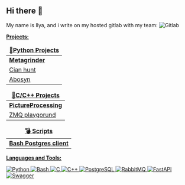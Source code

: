 ## Hi there 👋

My name is Ilya, and i write on my hosted gitlab with my team:
![Gitlab](https://img.shields.io/badge/GitLab-330F63?style=for-the-badge&logo=gitlab&logoColor=white)<a href="https://gitlab.uzniki.online/root">

<b>Projects:</b>

<table>
  <thead align="center">
    <tr border: none;>
      <td><b>🐍Python Projects</b></td>
    </tr>
  </thead>
  <tbody>
    <tr>
      <td><a href="https://gitlab.uzniki.online/root/metagrinder/"><b>Metagrinder</b></a></td>
    </tr>
    <tr>
      <td><a href="https://github.com/cojode/cian_hunt">Cian hunt</td>
    </tr>
    <tr>
      <td><a href="https://github.com/cojode/abosyn">Abosyn</td>
    </tr>
  </tbody>
</table>

<table>
  <thead align="center">
    <tr border: none;>
      <td><b>🌙C/C++ Projects</b></td>
    </tr>
  </thead>
    <tr>
     <td><a href="https://github.com/dgt4l/PictureProcessing"><b>PictureProcessing</b></a></td>
    </tr>
    <tr>
      <td><a href="https://github.com/cojode/zmq_playground">ZMQ playgorund</td>
    </tr>
</table>

<table>
  <thead align="center">
    <tr border: none;>
      <td><b>💣 Scripts</b></td>
    </tr>
  </thead>
    <tr>
     <td><a href="https://github.com/cojode/bash_postgres_client"><b>Bash Postgres client</b></a></td>
    </tr>
</table>


<b>Languages and Tools:</b>

![Python](https://img.shields.io/badge/Python-14354C?style=for-the-badge&logo=python&logoColor=white)
![Bash](https://img.shields.io/badge/Shell_Script-121011?style=for-the-badge&logo=gnu-bash&logoColor=white)
![C](https://img.shields.io/badge/C-00599C?style=for-the-badge&logo=c&logoColor=white)
![C++](https://img.shields.io/badge/C%2B%2B-00599C?style=for-the-badge&logo=c%2B%2B&logoColor=white)
![PostgreSQL](https://img.shields.io/badge/PostgreSQL-316192?style=for-the-badge&logo=postgresql&logoColor=white)
![RabbitMQ](https://img.shields.io/badge/rabbitmq-%23FF6600.svg?&style=for-the-badge&logo=rabbitmq&logoColor=white)
![FastAPI](https://img.shields.io/badge/FastAPI-005571?style=for-the-badge&logo=fastapi)
![Swagger](https://img.shields.io/badge/-Swagger-%23Clojure?style=for-the-badge&logo=swagger&logoColor=white)

<!--
**cojode/cojode** is a ✨ _special_ ✨ repository because its `README.md` (this file) appears on your GitHub profile.

Here are some ideas to get you started:

- 🔭 I’m currently working on ...
- 🌱 I’m currently learning ...
- 👯 I’m looking to collaborate on ...
- 🤔 I’m looking for help with ...
- 💬 Ask me about ...
- 📫 How to reach me: ...
- 😄 Pronouns: ...
- ⚡ Fun fact: ...
-->

